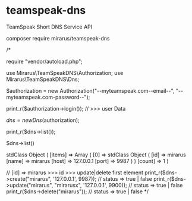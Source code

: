 # teamspeak-dns
 TeamSpeak Short DNS Service API


composer require mirarus/teamspeak-dns


/*

require "vendor/autoload.php";

use Mirarus\TeamSpeakDNS\Authorization;
use Mirarus\TeamSpeakDNS\Dns;

$authorization = new Authorization("--myteamspeak.com--email--", "--myteamspeak.com-password--");

print_r($authorization->login()); // >>> user Data

$dns = new Dns($authorization);

print_r($dns->list());

$dns->list()

stdClass Object
(
    [items] => Array
        (
            [0] => stdClass Object
                (
                    [id] => mirarus
                    [name] => mirarus
                    [host] => 127.0.0.1
                    [port] => 9987
                )
        )
    [count] => 1
)


// [id] => mirarus >>> id >>> update|delete first element
print_r($dns->create("mirarus", '127.0.0.1', 9987)); // status => true | false
print_r($dns->update("mirarus", "mirarusx", '127.0.0.1', 9900)); // status => true | false
print_r($dns->delete("mirarus")); // status => true | false
*/